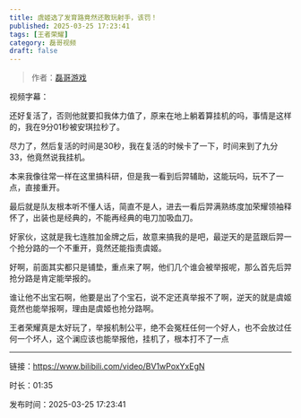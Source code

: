 ```yaml
---
title: 虞姬选了发育路竟然还敢玩射手，该罚！
published: 2025-03-25 17:23:41
tags: [王者荣耀]
category: 磊哥视频
draft: false
---
```



> 作者：[磊哥游戏](https://space.bilibili.com/268941858?spm_id_from=333.788.upinfo.head.click)

视频字幕：

还好复活了，否则他就要扣我体力值了，原来在地上躺着算挂机的吗，事情是这样的，我在9分01秒被安琪拉秒了。

尽力了，然后复活的时间是30秒，我在复活的时候卡了一下，时间来到了九分33，他竟然说我挂机。

本来我像往常一样在这里搞科研，但是我一看到后羿辅助，这能玩吗，玩不了一点，直接重开。

最后就是队友根本听不懂人话，简直不是人，进去一看后羿满熟练度加荣耀领袖释怀了，出装也是经典的，不能再经典的电刀加吸血刀。

好家伙，这就是我七连胜加金牌之后，故意来搞我的是吧，最逆天的是蓝跟后羿一个抢分路的一个不重开，竟然还能指责虞姬。

好啊，前面其实都只是铺垫，重点来了啊，他们几个谁会被举报呢，那么首先后羿抢分路是肯定能举报的。

谁让他不出宝石啊，他要是出了个宝石，说不定还真举报不了啊，逆天的就是虞姬竟然也能举报啊，理由是虞姬也抢分路啊。

王者荣耀真是太好玩了，举报机制公平，绝不会冤枉任何一个好人，也不会放过任何一个坏人，这个澜应该也能举报他，挂机了，根本打不了一点

---

链接：https://www.bilibili.com/video/BV1wPoxYxEgN

时长：01:35

发布时间：2025-03-25 17:23:41
